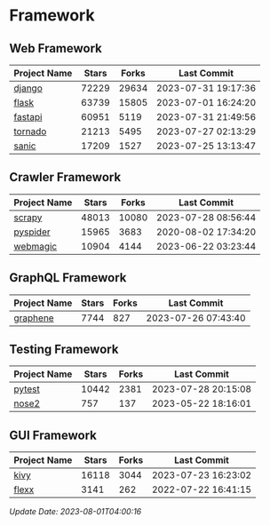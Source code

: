 # Framework

## Web Framework
| Project Name | Stars | Forks | Last Commit |
| ------------ | ----- | ----- | ----------- |
| [django](https://github.com/django/django) | 72229 | 29634 | 2023-07-31 19:17:36 |
| [flask](https://github.com/pallets/flask) | 63739 | 15805 | 2023-07-01 16:24:20 |
| [fastapi](https://github.com/tiangolo/fastapi) | 60951 | 5119 | 2023-07-31 21:49:56 |
| [tornado](https://github.com/tornadoweb/tornado) | 21213 | 5495 | 2023-07-27 02:13:29 |
| [sanic](https://github.com/sanic-org/sanic) | 17209 | 1527 | 2023-07-25 13:13:47 |

## Crawler Framework
| Project Name | Stars | Forks | Last Commit |
| ------------ | ----- | ----- | ----------- |
| [scrapy](https://github.com/scrapy/scrapy) | 48013 | 10080 | 2023-07-28 08:56:44 |
| [pyspider](https://github.com/binux/pyspider) | 15965 | 3683 | 2020-08-02 17:34:20 |
| [webmagic](https://github.com/code4craft/webmagic) | 10904 | 4144 | 2023-06-22 03:23:44 |

## GraphQL Framework
| Project Name | Stars | Forks | Last Commit |
| ------------ | ----- | ----- | ----------- |
| [graphene](https://github.com/graphql-python/graphene) | 7744 | 827 | 2023-07-26 07:43:40 |

## Testing Framework
| Project Name | Stars | Forks | Last Commit |
| ------------ | ----- | ----- | ----------- |
| [pytest](https://github.com/pytest-dev/pytest) | 10442 | 2381 | 2023-07-28 20:15:08 |
| [nose2](https://github.com/nose-devs/nose2) | 757 | 137 | 2023-05-22 18:16:01 |

## GUI Framework
| Project Name | Stars | Forks | Last Commit |
| ------------ | ----- | ----- | ----------- |
| [kivy](https://github.com/kivy/kivy) | 16118 | 3044 | 2023-07-23 16:23:02 |
| [flexx](https://github.com/flexxui/flexx) | 3141 | 262 | 2022-07-22 16:41:15 |

*Update Date: 2023-08-01T04:00:16*